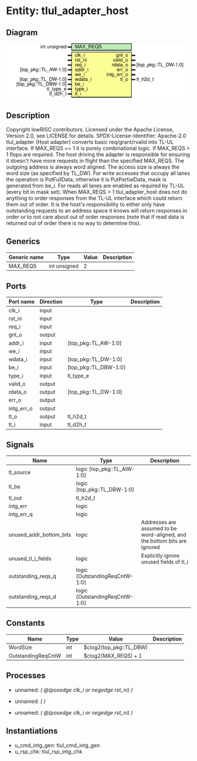 # Entity: tlul_adapter_host
## Diagram
![Diagram](tlul_adapter_host.svg "Diagram")
## Description
Copyright lowRISC contributors.
 Licensed under the Apache License, Version 2.0, see LICENSE for details.
 SPDX-License-Identifier: Apache-2.0
 tlul_adapter (Host adapter) converts basic req/grant/rvalid into TL-UL interface. If
 MAX_REQS == 1 it is purely combinational logic. If MAX_REQS > 1 flops are required.
 The host driving the adapter is responsible for ensuring it doesn't have more requests in flight
 than the specified MAX_REQS.
 The outgoing address is always word aligned. The access size is always the word size (as
 specified by TL_DW). For write accesses that occupy all lanes the operation is PutFullData,
 otherwise it is PutPartialData, mask is generated from be_i. For reads all lanes are enabled as
 required by TL-UL (every bit in mask set).
 When MAX_REQS > 1 tlul_adapter_host does not do anything to order responses from the TL-UL
 interface which could return them out of order. It is the host's responsibility to either only
 have outstanding requests to an address space it knows will return responses in order or to not
 care about out of order responses (note that if read data is returned out of order there is no
 way to determine this).
 
## Generics
| Generic name | Type         | Value | Description |
| ------------ | ------------ | ----- | ----------- |
| MAX_REQS     | int unsigned | 2     |             |
## Ports
| Port name  | Direction | Type                  | Description |
| ---------- | --------- | --------------------- | ----------- |
| clk_i      | input     |                       |             |
| rst_ni     | input     |                       |             |
| req_i      | input     |                       |             |
| gnt_o      | output    |                       |             |
| addr_i     | input     | [top_pkg::TL_AW-1:0]  |             |
| we_i       | input     |                       |             |
| wdata_i    | input     | [top_pkg::TL_DW-1:0]  |             |
| be_i       | input     | [top_pkg::TL_DBW-1:0] |             |
| type_i     | input     | tl_type_e             |             |
| valid_o    | output    |                       |             |
| rdata_o    | output    | [top_pkg::TL_DW-1:0]  |             |
| err_o      | output    |                       |             |
| intg_err_o | output    |                       |             |
| tl_o       | output    | tl_h2d_t              |             |
| tl_i       | input     | tl_d2h_t              |             |
## Signals
| Name                    | Type                           | Description                                                                |
| ----------------------- | ------------------------------ | -------------------------------------------------------------------------- |
| tl_source               | logic [top_pkg::TL_AIW-1:0]    |                                                                            |
| tl_be                   | logic [top_pkg::TL_DBW-1:0]    |                                                                            |
| tl_out                  | tl_h2d_t                       |                                                                            |
| intg_err                | logic                          |                                                                            |
| intg_err_q              | logic                          |                                                                            |
| unused_addr_bottom_bits | logic                          | Addresses are assumed to be word-aligned, and the bottom bits are ignored  |
| unused_tl_i_fields      | logic                          | Explicitly ignore unused fields of tl_i                                    |
| outstanding_reqs_q      | logic [OutstandingReqCntW-1:0] |                                                                            |
| outstanding_reqs_d      | logic [OutstandingReqCntW-1:0] |                                                                            |
## Constants
| Name               | Type | Value                   | Description |
| ------------------ | ---- | ----------------------- | ----------- |
| WordSize           | int  | $clog2(top_pkg::TL_DBW) |             |
| OutstandingReqCntW | int  | $clog2(MAX_REQS) + 1    |             |
## Processes
- unnamed: _( @(posedge clk_i or negedge rst_ni) )_

- unnamed: _(  )_

- unnamed: _( @(posedge clk_i or negedge rst_ni) )_

## Instantiations
- u_cmd_intg_gen: tlul_cmd_intg_gen
- u_rsp_chk: tlul_rsp_intg_chk
